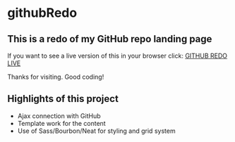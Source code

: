 # githubRedo
<h2>This is a redo of my GitHub repo landing page</h1>
<p>If you want to see a live version of this in your browser click: <a href="https://jujiweb.com/Beth">GITHUB REDO LIVE</a><p>
<p>Thanks for visiting. Good coding!</p>
<h2>Highlights of this project</h2>
  <ul>
    <li>Ajax connection with GitHub</li>
    <li>Template work for the content</li>
    <li>Use of Sass/Bourbon/Neat for styling and grid system</li>
  </ul>
</h2>
